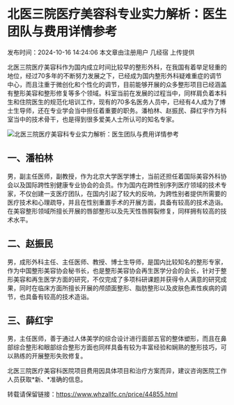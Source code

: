 # 北医三院医疗美容科专业实力解析：医生团队与费用详情参考

发布时间：2024-10-16 14:24:06  本文章由注册用户 几经宿 上传提供

北医三院医疗美容科作为国内成立时间比较早的整形外科，在我国有着举足轻重的地位，经过70多年的不断努力发展之下，已经成为国内整形外科疑难重症的调节中心，而且注重于微创化和个性化的调节，目前能够开展的众多整形项目已经涵盖有整形美容和整形修复等多个领域。科室当前在发展的过程当中，同样肩负着本科生和住院医生的规范化培训工作，现有的70多名医务人员中，已经有4人成为了博士生导师，还在专业学会当中担任着重要的职务。潘柏林、赵振民、薛红宇作为科室当中的技术骨干，也是得到很多爱美人士所认可的知名专家。

![北医三院医疗美容科专业实力解析：医生团队与费用详情参考](https://ruli-app-admin.oss-cn-shanghai.aliyuncs.com/gallerys/0b/86/0b869d11390ad045435f414ab9294ccb.png)

## 一、潘柏林

男，副主任医师，副教授，作为北京大学医学博士，当前还担任着国际美容外科协会以及国际跨性别健康专业协会的会员。作为国内在跨性别序列医疗领域的技术专家，不仅创建一支医疗团队，在国内引起了较大的反响，为跨性别者提供所需要的医疗技术和心理疏导，并且在性别重置手术的开展方面，具备有较高的技术造诣。在美容整形领域所擅长开展的唇部整形以及先天性唇腭裂修复，同样拥有较高的技术水平。

## 二、赵振民

男，成形外科主任、主任医师、教授、博士生导师，是国内比较知名的整形专家，作为中国整形美容协会秘书长，也是整形美容协会再生医学分会的会长，针对于整形美容和再生医学方面的研究，不仅完成了多项科研课题并获得令人满意的研究成果，同时在临床方面所擅长开展的颅颌面整形、脂肪整形以及皮肤色素性疾病的调节，也具备有较高的技术造诣。

## 三、薛红宇

男，主任医师，善于通过人体美学的综合设计进行面部五官的整体塑形，而且在鼻部综合整形和眼部综合整形方面也同样具备有较为丰富经验和娴熟的整形技巧，可以熟练的开展整形失败修复。

北医三院医疗美容科医院项目费用因具体项目和治疗方案而异，建议咨询医院工作人员获取\*新、\*准确的信息。

转载请保留链接：https://www.whzallfc.cn/price/44855.html
